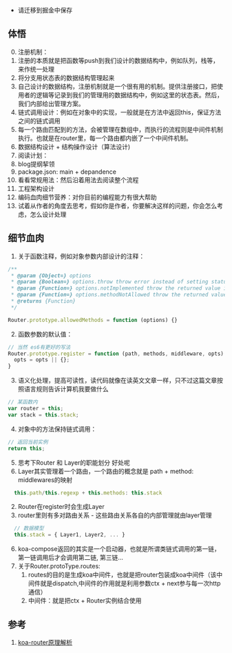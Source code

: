 - 请迁移到掘金中保存
## 体悟
0. 注册机制：
  1. 注册的本质就是把函数等push到我们设计的数据结构中，例如队列，栈等，来作统一处理
1. 将分支用状态表的数据结构管理起来
2. 自己设计的数据结构，注册机制就是一个很有用的机制。提供注册接口，把使用者的逻辑等记录到我们的管理用的数据结构中，例如这里的状态表。然后，我们内部给出管理方案。
3. 链式调用设计：例如在对象中的实现，一般就是在方法中返回this，保证方法之间的链式调用
5. 每一个路由匹配到的方法，会被管理在数组中，而执行的流程则是中间件机制执行。也就是在router里，每一个路由都内嵌了一个中间件机制。
6. 数据结构设计 + 结构操作设计（算法设计)
7. 阅读计划：
  1. blog提纲挈领
  2. package.json: main + depandence
  2. 看看常规用法：然后沿着用法去阅读整个流程
  3. 工程架构设计
  4. 编码血肉细节营养：对你目前的编程能力有很大帮助
8. 试着从作者的角度去思考，假如你是作者，你要解决这样的问题，你会怎么考虑，怎么设计处理

## 细节血肉
1. 关于函数注释，例如对象参数内部设计的注释：
```js
/**
 * @param {Object=} options
 * @param {Boolean=} options.throw throw error instead of setting status and header
 * @param {Function=} options.notImplemented throw the returned value in place of the default NotImplemented error
 * @param {Function=} options.methodNotAllowed throw the returned value in place of the default MethodNotAllowed error
 * @returns {Function}
 */

Router.prototype.allowedMethods = function (options) {}
```
2. 函数参数的默认值：
```js
// 当然 es6有更好的写法
Router.prototype.register = function (path, methods, middleware, opts) {
  opts = opts || {};
}
```
3. 语义化处理，提高可读性，读代码就像在读英文文章一样，只不过这篇文章按照语言规则告诉计算机我要做什么
```js
// 某函数内
var router = this;
var stack = this.stack;
```
4. 对象中的方法保持链式调用：
```js
// 返回当前实例
return this;
```
5. 思考下Router 和 Layer的职能划分 好处呢
  1. Layer其实管理着一个路由，一个路由的概念就是 path + method: middlewares的映射
  ```js
    this.path/this.regexp + this.methods: this.stack
  ```
  2. Router在register时会生成Layer
  3. router里则有多对路由关系 - 这些路由关系各自的内部管理就由layer管理
  ```js
    // 数据模型
    this.stack = { Layer1, Layer2, ... }
  ```
6. koa-compose返回的其实是一个启动器，也就是所谓类链式调用的第一链，第一链调用后才会调用第二链, 第三链...
7. 关于Router.protoType.routes:
   1. routes的目的是生成koa中间件，也就是把router包装成koa中间件（该中间件就是dispatch,中间件的作用就是利用参数ctx + next参与每一次http通信）
   2. 中间件：就是把ctx + Router实例结合使用

## 参考
1. [koa-router原理解析](https://juejin.im/post/5ddbf911e51d4523485eeac9)
